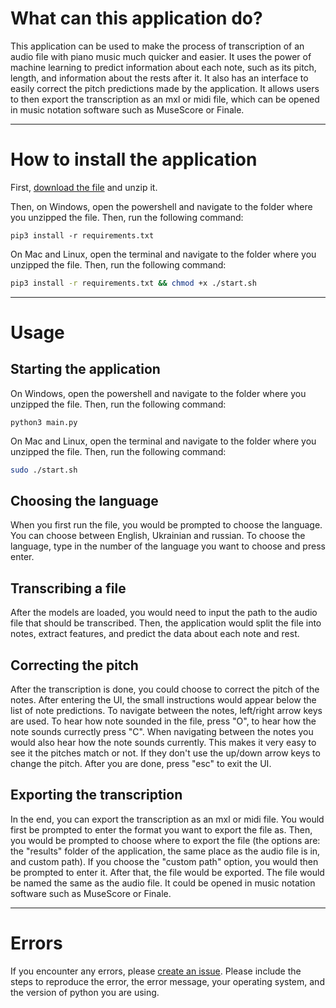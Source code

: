 # What can this application do?
This application can be used to make the process of transcription of an audio file with piano music much quicker and easier. It uses the power of machine learning to predict information about each note, such as its pitch, length, and information about the rests after it. It also has an interface to easily correct the pitch predictions made by the application. It allows users to then export the transcription as an mxl or midi file, which can be opened in music notation software such as MuseScore or Finale.

---

# How to install the application
First, [download the file](https://raw.githubusercontent.com/Artem4852/piano-transcription-project/6861fb13cf05338acbff3075e385cbb5fd5ca9be/applicationCompressed.zip) and unzip it.

Then, on Windows, open the powershell and navigate to the folder where you unzipped the file. Then, run the following command:
```batch
pip3 install -r requirements.txt
```

On Mac and Linux, open the terminal and navigate to the folder where you unzipped the file. Then, run the following command:
```zsh
pip3 install -r requirements.txt && chmod +x ./start.sh
```

---

# Usage

## Starting the application
On Windows, open the powershell and navigate to the folder where you unzipped the file. Then, run the following command:
```batch
python3 main.py
```

On Mac and Linux, open the terminal and navigate to the folder where you unzipped the file. Then, run the following command:
```zsh
sudo ./start.sh
```

## Choosing the language
When you first run the file, you would be prompted to choose the language. You can choose between English, Ukrainian and russian. To choose the language, type in the number of the language you want to choose and press enter.

## Transcribing a file
After the models are loaded, you would need to input the path to the audio file that should be transcribed.
Then, the application would split the file into notes, extract features, and predict the data about each note and rest.

## Correcting the pitch
After the transcription is done, you could choose to correct the pitch of the notes. After entering the UI, the small instructions would appear below the list of note predictions. To navigate between the notes, left/right arrow keys are used. To hear how note sounded in the file, press "O", to hear how the note sounds currectly press "C". When navigating between the notes you would also hear how the note sounds currently. This makes it very easy to see it the pitches match or not. If they don't use the up/down arrow keys to change the pitch. After you are done, press "esc" to exit the UI.

## Exporting the transcription
In the end, you can export the transcription as an mxl or midi file. You would first be prompted to enter the format you want to export the file as. Then, you would be prompted to choose where to export the file (the options are: the "results" folder of the application, the same place as the audio file is in, and custom path). If you choose the "custom path" option, you would then be prompted to enter it. After that, the file would be exported. The file would be named the same as the audio file. It could be opened in music notation software such as MuseScore or Finale.

---

# Errors
If you encounter any errors, please [create an issue](https://github.com/Artem4852/piano-transcription-project/issues/new). Please include the steps to reproduce the error, the error message, your operating system, and the version of python you are using.
